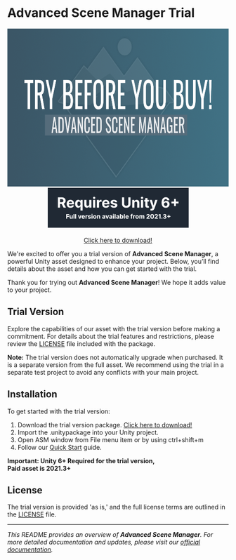 # Advanced Scene Manager Trial


<p align="center">
  <img src="/trial/Trial.png" width="640" height="360" /><br />
  <img src="/trial/git_trial_reqwebp.webp" width="321" height="91" /><br />
  <br />
  <a href="/trial/Advanced Scene Manager Trial.unitypackage">Click here to download!</a>
</p>



We're excited to offer you a trial version of **Advanced Scene Manager**, a powerful Unity asset designed to enhance your project. Below, you’ll find details about the asset and how you can get started with the trial.

Thank you for trying out **Advanced Scene Manager**! We hope it adds value to your project.

## Trial Version

Explore the capabilities of our asset with the trial version before making a commitment. For details about the trial features and restrictions, please review the [LICENSE](./LICENSE.md) file included with the package.

**Note:** The trial version does not automatically upgrade when purchased. It is a separate version from the full asset. We recommend using the trial in a separate test project to avoid any conflicts with your main project.

## Installation

To get started with the trial version:

1. Download the trial version package. [Click here to download!](/trial/Advanced%20Scene%20Manager%20Trial.unitypackage)
2. Import the .unitypackage into your Unity project.
3. Open ASM window from File menu item or by using ctrl+shift+m
4. Follow our [Quick Start](https://github.com/Lazy-Solutions/AdvancedSceneManager/blob/2.0/guides/Quick%20start.md) guide.

**Important: Unity 6+ Required for the trial version,** <br />
**Paid asset is 2021.3+**

## License

The trial version is provided 'as is,' and the full license terms are outlined in the [LICENSE](./LICENSE) file.

---

*This README provides an overview of **Advanced Scene Manager**. For more detailed documentation and updates, please visit our [official documentation](/).*
